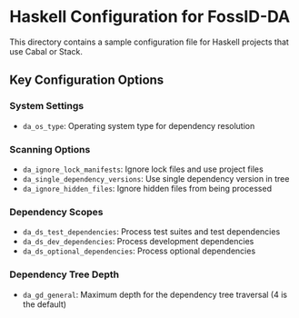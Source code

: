 # Haskell Configuration for FossID-DA

This directory contains a sample configuration file for Haskell projects that use Cabal or Stack.

## Key Configuration Options

### System Settings
- `da_os_type`: Operating system type for dependency resolution

### Scanning Options
- `da_ignore_lock_manifests`: Ignore lock files and use project files
- `da_single_dependency_versions`: Use single dependency version in tree
- `da_ignore_hidden_files`: Ignore hidden files from being processed

### Dependency Scopes
- `da_ds_test_dependencies`: Process test suites and test dependencies
- `da_ds_dev_dependencies`: Process development dependencies
- `da_ds_optional_dependencies`: Process optional dependencies

### Dependency Tree Depth
- `da_gd_general`: Maximum depth for the dependency tree traversal (4 is the default) 